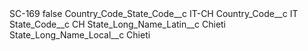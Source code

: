 <?xml version="1.0" encoding="UTF-8"?>
<CustomMetadata xmlns="http://soap.sforce.com/2006/04/metadata" xmlns:xsi="http://www.w3.org/2001/XMLSchema-instance" xmlns:xsd="http://www.w3.org/2001/XMLSchema">
    <label>SC-169</label>
    <protected>false</protected>
    <values>
        <field>Country_Code_State_Code__c</field>
        <value xsi:type="xsd:string">IT-CH</value>
    </values>
    <values>
        <field>Country_Code__c</field>
        <value xsi:type="xsd:string">IT</value>
    </values>
    <values>
        <field>State_Code__c</field>
        <value xsi:type="xsd:string">CH</value>
    </values>
    <values>
        <field>State_Long_Name_Latin__c</field>
        <value xsi:type="xsd:string">Chieti</value>
    </values>
    <values>
        <field>State_Long_Name_Local__c</field>
        <value xsi:type="xsd:string">Chieti</value>
    </values>
</CustomMetadata>
